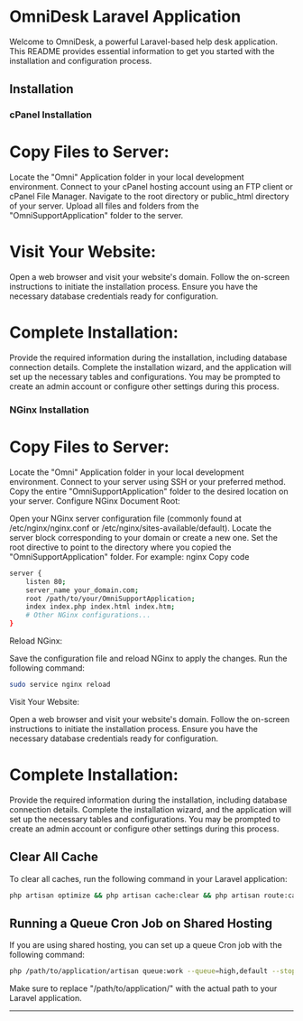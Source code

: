 # OmniDesk Laravel Application

Welcome to OmniDesk, a powerful Laravel-based help desk application. This README provides essential information to get you started with the installation and configuration process.

## Installation

### cPanel Installation

# Copy Files to Server:

Locate the "Omni" Application folder in your local development environment.
Connect to your cPanel hosting account using an FTP client or cPanel File Manager.
Navigate to the root directory or public_html directory of your server.
Upload all files and folders from the "OmniSupportApplication" folder to the server.

# Visit Your Website: 

Open a web browser and visit your website's domain.
Follow the on-screen instructions to initiate the installation process.
Ensure you have the necessary database credentials ready for configuration.

# Complete Installation:

Provide the required information during the installation, including database connection details.
Complete the installation wizard, and the application will set up the necessary tables and configurations.
You may be prompted to create an admin account or configure other settings during this process.

### NGinx Installation

# Copy Files to Server:

Locate the "Omni" Application folder in your local development environment.
Connect to your server using SSH or your preferred method.
Copy the entire "OmniSupportApplication" folder to the desired location on your server.
Configure NGinx Document Root:

Open your NGinx server configuration file (commonly found at /etc/nginx/nginx.conf or /etc/nginx/sites-available/default).
Locate the server block corresponding to your domain or create a new one.
Set the root directive to point to the directory where you copied the "OmniSupportApplication" folder. For example:
nginx
Copy code

```bash
server {
    listen 80;
    server_name your_domain.com;
    root /path/to/your/OmniSupportApplication;
    index index.php index.html index.htm;
    # Other NGinx configurations...
}
```
Reload NGinx:

Save the configuration file and reload NGinx to apply the changes. Run the following command:

```bash
sudo service nginx reload
```
Visit Your Website:

Open a web browser and visit your website's domain.
Follow the on-screen instructions to initiate the installation process.
Ensure you have the necessary database credentials ready for configuration.

# Complete Installation:

Provide the required information during the installation, including database connection details.
Complete the installation wizard, and the application will set up the necessary tables and configurations.
You may be prompted to create an admin account or configure other settings during this process.


## Clear All Cache

To clear all caches, run the following command in your Laravel application:

```bash
php artisan optimize && php artisan cache:clear && php artisan route:cache && php artisan view:clear && php artisan config:cache && php artisan route:clear
```

## Running a Queue Cron Job on Shared Hosting

If you are using shared hosting, you can set up a queue Cron job with the following command:

```bash
php /path/to/application/artisan queue:work --queue=high,default --stop-when-empty
```

Make sure to replace "/path/to/application/" with the actual path to your Laravel application.

---
